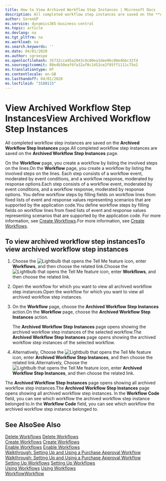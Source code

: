 ```yaml
---
title: How to View Archived Workflow Step Instances | Microsoft Docs
description: All completed workflow step instances are saved on the **Archived Workflow Step Instances** page.
author: SorenGP
ms.service: dynamics365-business-central
ms.topic: article
ms.devlang: na
ms.tgt_pltfrm: na
ms.workload: na
ms.search.keywords: ''
ms.date: 04/01/2020
ms.author: sgroespe
ms.openlocfilehash: 35732cca95a2943c9c80ea1dee96c80e4bbc32fd
ms.sourcegitcommit: 88e4b30eaf6fa32af0c1452ce2f85ff1111c75e2
ms.translationtype: HT
ms.contentlocale: en-GB
ms.lasthandoff: 04/01/2020
ms.locfileid: "3188115"
---
```

# <a name="view-archived-workflow-step-instances"></a><span data-ttu-id="a3f7a-103">View Archived Workflow Step Instances</span><span class="sxs-lookup"><span data-stu-id="a3f7a-103">View Archived Workflow Step Instances</span></span>
<span data-ttu-id="a3f7a-104">All completed workflow step instances are saved on the **Archived Workflow Step Instances** page.</span><span class="sxs-lookup"><span data-stu-id="a3f7a-104">All completed workflow step instances are saved on the **Archived Workflow Step Instances** page.</span></span>  

 <span data-ttu-id="a3f7a-105">On the **Workflow** page, you create a workflow by listing the involved steps on the lines.</span><span class="sxs-lookup"><span data-stu-id="a3f7a-105">On the **Workflow** page, you create a workflow by listing the involved steps on the lines.</span></span> <span data-ttu-id="a3f7a-106">Each step consists of a workflow event, moderated by event conditions, and a workflow response, moderated by response options.</span><span class="sxs-lookup"><span data-stu-id="a3f7a-106">Each step consists of a workflow event, moderated by event conditions, and a workflow response, moderated by response options.</span></span> <span data-ttu-id="a3f7a-107">You define workflow steps by filling fields on workflow lines from fixed lists of event and response values representing scenarios that are supported by the application code.</span><span class="sxs-lookup"><span data-stu-id="a3f7a-107">You define workflow steps by filling fields on workflow lines from fixed lists of event and response values representing scenarios that are supported by the application code.</span></span> <span data-ttu-id="a3f7a-108">For more information, see [Create Workflows](across-how-to-create-workflows.md).</span><span class="sxs-lookup"><span data-stu-id="a3f7a-108">For more information, see [Create Workflows](across-how-to-create-workflows.md).</span></span>  

## <a name="to-view-archived-workflow-step-instances"></a><span data-ttu-id="a3f7a-109">To view archived workflow step instances</span><span class="sxs-lookup"><span data-stu-id="a3f7a-109">To view archived workflow step instances</span></span>  
1.  <span data-ttu-id="a3f7a-110">Choose the ![Lightbulb that opens the Tell Me feature](media/ui-search/search_small.png "Tell me what you want to do") icon, enter **Workflows**, and then choose the related link.</span><span class="sxs-lookup"><span data-stu-id="a3f7a-110">Choose the ![Lightbulb that opens the Tell Me feature](media/ui-search/search_small.png "Tell me what you want to do") icon, enter **Workflows**, and then choose the related link.</span></span>  
2.  <span data-ttu-id="a3f7a-111">Open the workflow for which you want to view all archived workflow step instances.</span><span class="sxs-lookup"><span data-stu-id="a3f7a-111">Open the workflow for which you want to view all archived workflow step instances.</span></span>  
3.  <span data-ttu-id="a3f7a-112">On the **Workflow** page, choose the **Archived Workflow Step Instances** action.</span><span class="sxs-lookup"><span data-stu-id="a3f7a-112">On the **Workflow** page, choose the **Archived Workflow Step Instances** action.</span></span>  

    <span data-ttu-id="a3f7a-113">The **Archived Workflow Step Instances** page opens showing the archived workflow step instances of the selected workflow.</span><span class="sxs-lookup"><span data-stu-id="a3f7a-113">The **Archived Workflow Step Instances** page opens showing the archived workflow step instances of the selected workflow.</span></span>  
4.  <span data-ttu-id="a3f7a-114">Alternatively, Choose the ![Lightbulb that opens the Tell Me feature](media/ui-search/search_small.png "Tell me what you want to do") icon, enter **Archived Workflow Step Instances**, and then choose the related link.</span><span class="sxs-lookup"><span data-stu-id="a3f7a-114">Alternatively, Choose the ![Lightbulb that opens the Tell Me feature](media/ui-search/search_small.png "Tell me what you want to do") icon, enter **Archived Workflow Step Instances**, and then choose the related link.</span></span>  

<span data-ttu-id="a3f7a-115">The **Archived Workflow Step Instances** page opens showing all archived workflow step instances.</span><span class="sxs-lookup"><span data-stu-id="a3f7a-115">The **Archived Workflow Step Instances** page opens showing all archived workflow step instances.</span></span> <span data-ttu-id="a3f7a-116">In the **Workflow Code** field, you can see which workflow the archived workflow step instance belonged to.</span><span class="sxs-lookup"><span data-stu-id="a3f7a-116">In the **Workflow Code** field, you can see which workflow the archived workflow step instance belonged to.</span></span>  

## <a name="see-also"></a><span data-ttu-id="a3f7a-117">See Also</span><span class="sxs-lookup"><span data-stu-id="a3f7a-117">See Also</span></span>  
 <span data-ttu-id="a3f7a-118">[Delete Workflows](across-how-to-delete-workflows.md) </span><span class="sxs-lookup"><span data-stu-id="a3f7a-118">[Delete Workflows](across-how-to-delete-workflows.md) </span></span>  
 <span data-ttu-id="a3f7a-119">[Create Workflows](across-how-to-create-workflows.md) </span><span class="sxs-lookup"><span data-stu-id="a3f7a-119">[Create Workflows](across-how-to-create-workflows.md) </span></span>  
 <span data-ttu-id="a3f7a-120">[Enable Workflows](across-how-to-enable-workflows.md) </span><span class="sxs-lookup"><span data-stu-id="a3f7a-120">[Enable Workflows](across-how-to-enable-workflows.md) </span></span>  
 <span data-ttu-id="a3f7a-121">[Walkthrough: Setting Up and Using a Purchase Approval Workflow](walkthrough-setting-up-and-using-a-purchase-approval-workflow.md) </span><span class="sxs-lookup"><span data-stu-id="a3f7a-121">[Walkthrough: Setting Up and Using a Purchase Approval Workflow](walkthrough-setting-up-and-using-a-purchase-approval-workflow.md) </span></span>  
 <span data-ttu-id="a3f7a-122">[Setting Up Workflows](across-set-up-workflows.md) </span><span class="sxs-lookup"><span data-stu-id="a3f7a-122">[Setting Up Workflows](across-set-up-workflows.md) </span></span>  
 <span data-ttu-id="a3f7a-123">[Using Workflows](across-use-workflows.md) </span><span class="sxs-lookup"><span data-stu-id="a3f7a-123">[Using Workflows](across-use-workflows.md) </span></span>  
 [<span data-ttu-id="a3f7a-124">Workflow</span><span class="sxs-lookup"><span data-stu-id="a3f7a-124">Workflow</span></span>](across-workflow.md)
